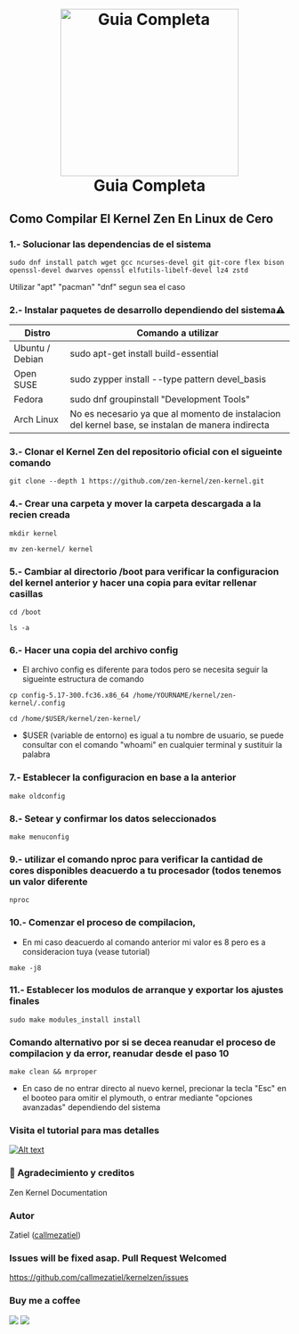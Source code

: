 <h1 align="center">
  <br>
  <a href="https://github.com/callmezatiel"><img src="https://i.postimg.cc/qMmnw0b4/zenk.png" width=320 height=300 alt="Guia Completa"></a>
  <br>
  Guia Completa
  <br>
</h1>

## Como Compilar El Kernel Zen En Linux de Cero

### 1.- Solucionar las dependencias de el sistema
```
sudo dnf install patch wget gcc ncurses-devel git git-core flex bison openssl-devel dwarves openssl elfutils-libelf-devel lz4 zstd
```
Utilizar "apt" "pacman" "dnf" segun sea el caso

### 2.- Instalar paquetes de desarrollo dependiendo del sistema⚠️

| Distro| Comando a utilizar |
| ------ | ------ |
| Ubuntu / Debian | sudo apt-get install build-essential |
| Open SUSE |  sudo zypper install --type pattern devel_basis |
|Fedora|sudo dnf groupinstall "Development Tools"|
|Arch Linux | No es necesario ya que al momento de instalacion del kernel base, se instalan de manera indirecta|


### 3.- Clonar el Kernel Zen del repositorio oficial con el sigueinte comando
```
git clone --depth 1 https://github.com/zen-kernel/zen-kernel.git 
```
### 4.- Crear una carpeta y mover la carpeta descargada a la recien creada 
```
mkdir kernel
```
```
mv zen-kernel/ kernel
```
### 5.- Cambiar al directorio /boot para verificar la configuracion del kernel anterior y hacer una copia para evitar rellenar casillas
```
cd /boot
```
```
ls -a
```
### 6.- Hacer una copia del archivo config
* El archivo config es diferente para todos pero se necesita seguir la sigueinte estructura de comando

```
cp config-5.17-300.fc36.x86_64 /home/YOURNAME/kernel/zen-kernel/.config
```
```
cd /home/$USER/kernel/zen-kernel/
```
* $USER (variable de entorno) es igual a tu nombre de usuario, se puede consultar con el comando "whoami" en cualquier terminal y sustituir la palabra
### 7.- Establecer la configuracion en base a la anterior 
```
make oldconfig
```
### 8.- Setear y confirmar los datos seleccionados
```
make menuconfig
```
### 9.- utilizar el comando nproc para verificar la cantidad de cores disponibles deacuerdo a tu procesador (todos tenemos un valor diferente
```
nproc 
```
### 10.- Comenzar el proceso de compilacion, 
* En mi caso deacuerdo al comando anterior mi valor es 8 pero es a consideracion tuya (vease tutorial)
```
make -j8
```
### 11.- Establecer los modulos de arranque y exportar los ajustes finales
```
sudo make modules_install install
```
### Comando alternativo por si se decea reanudar el proceso de compilacion y da error, reanudar desde el paso 10   
```
make clean && mrproper
```
* En caso de no entrar directo al nuevo kernel, precionar la tecla "Esc" en el booteo para omitir el plymouth, o entrar mediante "opciones avanzadas" dependiendo del sistema

### Visita el tutorial para mas detalles
[![Alt text](https://i.postimg.cc/xTJkYHjN/zen.png)](https://www.youtube.com/watch?v=6ZYu_lNvLUo)

###  💙 Agradecimiento y creditos
Zen Kernel Documentation

### Autor
Zatiel ([callmezatiel](https://github.com/callmezatiel))

### Issues will be fixed asap. Pull Request Welcomed
https://github.com/callmezatiel/kernelzen/issues

### Buy me a coffee
<a href="https://www.paypal.me/zatiel"><img src="https://img.shields.io/badge/don-paypal-blue"></a> <a href="https://www.patreon.com/zatiel"><img src="https://img.shields.io/badge/don-patreon-ff69b4">


